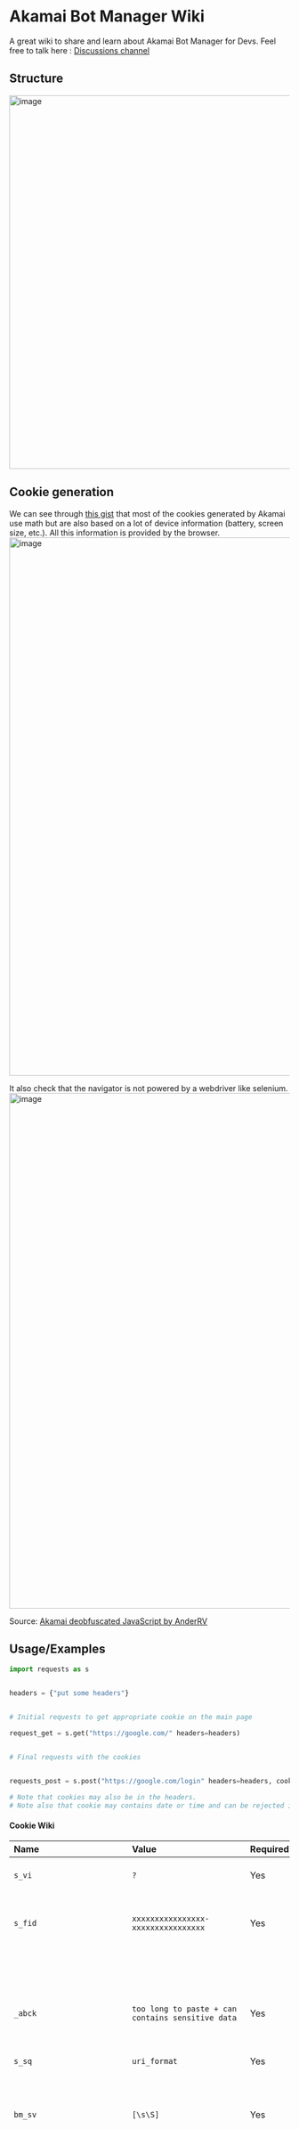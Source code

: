# Akamai Bot Manager Wiki

A great wiki to share and learn about Akamai Bot Manager for Devs.
Feel free to talk here : [Discussions channel](https://github.com/LincolnKermit/akamai-bot-manager-unofficial/discussions/categories/general)

## Structure


<img width="671" alt="image" src="https://github.com/LincolnKermit/akamai-bot-manager-unofficial/assets/104798220/9e5f2e8a-3786-44ca-8577-033378bce0ff">

## Cookie generation


We can see through [this gist](https://gist.github.com/AnderRV/12eb434af9f4aa185bfd0fd274713763) that most of the cookies generated by Akamai use math but are also based on a lot of device information (battery, screen size, etc.). All this information is provided by the browser.
<img width="967" alt="image" src="https://github.com/LincolnKermit/akamai-bot-manager-unofficial/assets/104798220/b00ec8fd-31a8-4203-ab5a-ecdc57dcbf9b">



It also check that the navigator is not powered by a webdriver like selenium.
<img width="926" alt="image" src="https://github.com/LincolnKermit/akamai-bot-manager-unofficial/assets/104798220/f6e09e08-cce2-4389-a3b4-53a7f13b681a">



Source: [Akamai deobfuscated JavaScript by AnderRV](https://gist.github.com/AnderRV/12eb434af9f4aa185bfd0fd274713763)


## Usage/Examples

```python
import requests as s


headers = {"put some headers"}


# Initial requests to get appropriate cookie on the main page

request_get = s.get("https://google.com/" headers=headers)


# Final requests with the cookies


requests_post = s.post("https://google.com/login" headers=headers, cookie=request_get.cookie)

# Note that cookies may also be in the headers.
# Note also that cookie may contains date or time and can be rejected if the time doesn't match.


```





#### Cookie Wiki
| Name           | Value                                             | Required | Description                                                                                       |
| :------------- | :------------------------------------------------ | :------- | :------------------------------------------------------------------------------------------------ |
| `s_vi`         | `?`                                               | Yes      | Akamai cookie, used to identify unique visitors, with an ID and timestamp                         |
| `s_fid`        | `xxxxxxxxxxxxxxxx-xxxxxxxxxxxxxxxx`               | Yes      | This cookie name is associated with the analytics service provided by Adobe's Site Catalyst       |
|                |                                                   |          | product suite, containing a randomly generated, unique id.                                          |
| `_abck`        | `too long to paste + can contains sensitive data` | Yes      | This cookie is used to know information about the computer and prove it is a real browser.        |
| `s_sq`         | `uri_format`                                      | Yes      | This cookie is necessary to track the URL of the page the user was on during requests.            |
| `bm_sv`        | `[\s\S]`                                          | Yes      | Cookie used by Akamai Bot Manager to differentiate between human-generated and bot-generated      |
|                |                                                   |          | web requests.                                                                                     |
| `ak_bmsc`      | `?`                                               | No       | Cookie used to optimize performance and improve user experience on Akamai websites. Not required  |
|                |                                                   |          | for login but recommended not to delete.                                                           |
| `aic_authui_{customer_id}` | `aic_authui_{customer_id}`        | Yes      | Unique identifier for the authentication session, where `{customer_id}` is replaced with the     |
|                | `aic_authui_e0a70b4f-1eef-4856-bcdb-f050fee66aae`  |          | specific customer ID. Either this or the corresponding `{customer_id}` cookie is required for    |
|                |                                                   |          | login; deleting both will result in login failure.                                                 |
| `{customer_id}` | `e0a70b4f-1eef-4856-bcdb-f050fee66aae`          | Yes      | Unique identifier for the authentication session, typically used with `aic_authui_{customer_id}`  |
|                |                                                   |          | to validate login sessions.                                                                       |


#### Error Code Wiki

403 : Forbidden -> Cookie / Headers doesn't match or doesn't work.
428 : Same Requests repeated -> Crypto Challenge 
Timeout : Incorrect Cookie or not cookie at all.



## Documentation

[Cookie Manager Documentation by Akamai](https://techdocs.akamai.com/identity-cloud/docs/hosted-login-cookies-and-local-storage-1)

[Javascript Generator Cookie Process by AnderRV](https://gist.github.com/AnderRV/12eb434af9f4aa185bfd0fd274713763)





## Related

Here are some related projects:

[Outdated Cookie Generator in Golang](https://github.com/i7solar/Akamai)

[Outdated Cookie Generator in TypeScript](https://github.com/zedd3v/abck)



## Disclaimer: Educational Information and Non-responsibility Notice

Please note that I am not responsible for the accuracy or reliability of the information provided about Akamai Technologies or any other topic discussed here. It's always recommended to verify information from reliable sources for any critical decisions or actions. Additionally, I am not liable for any illegal activities conducted based on the information provided here; this content is purely educational and should not be construed as legal advice or encouragement to engage in illegal activities.
## Authors

- [@LincolnKermit](https://www.github.com/LincolnKermit)

